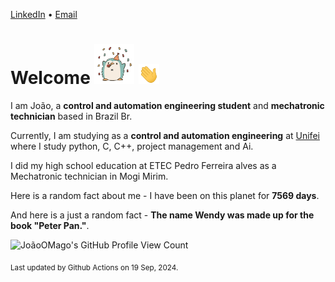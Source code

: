[LinkedIn](https://www.linkedin.com/in/joão-pedro-gozzoli-b95641301/) &bull;
[Email](joaopedrogozzoli@gmail.com)

# Welcome <img src="happy.gif" height="64px" /> <img src="wave.gif" height="32px" />

I am João, a  **control and automation engineering student** and **mechatronic technician** based in Brazil Br.

Currently, I am studying as a **control and automation engineering** at [Unifei](https://unifei.edu.br) where I study python, C, C++, project management and Ai.

I did my high school education at ETEC Pedro Ferreira alves as a Mechatronic technician in Mogi Mirim.

Here is a random fact about me - I have been on this planet for **7569 days**.

And here is a just a random fact -  **The name Wendy was made up for the book "Peter Pan."**.

![JoãoOMago's GitHub Profile View Count](https://komarev.com/ghpvc/?username=JoaoOMago)

<sub>Last updated by Github Actions on 19 Sep, 2024.</sub>
